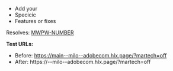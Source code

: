 * Add your
* Specicic
* Features or fixes

Resolves: [MWPW-NUMBER](MWPW-URL)

**Test URLs:**
- Before: https://main--milo--adobecom.hlx.page/?martech=off
- After: https://<branch>--milo--adobecom.hlx.page/?martech=off
